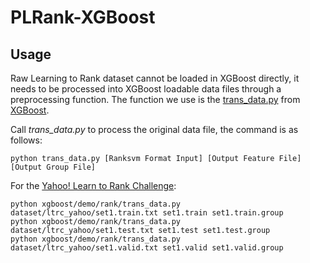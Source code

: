 # PLRank-XGBoost

Usage
-------

Raw Learning to Rank dataset cannot be loaded in XGBoost directly, it needs to be processed into XGBoost loadable data files through a preprocessing function. The function we use is the [trans_data.py](https://github.com/dmlc/xgboost/blob/master/demo/rank/trans_data.py) from [XGBoost](https://github.com/dmlc/xgboost).

Call *trans_data.py* to process the original data file, the command is as follows:
```
python trans_data.py [Ranksvm Format Input] [Output Feature File] [Output Group File]
```

For the [Yahoo! Learn to Rank Challenge](https://webscope.sandbox.yahoo.com/catalog.php?datatype=c&did=64):
```
python xgboost/demo/rank/trans_data.py dataset/ltrc_yahoo/set1.train.txt set1.train set1.train.group
python xgboost/demo/rank/trans_data.py dataset/ltrc_yahoo/set1.test.txt set1.test set1.test.group
python xgboost/demo/rank/trans_data.py dataset/ltrc_yahoo/set1.valid.txt set1.valid set1.valid.group
```
